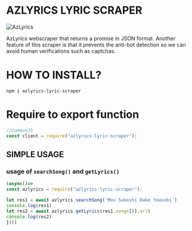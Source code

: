 # AZLYRICS LYRIC SCRAPER

![AzLyrics](https://www.azlyrics.com/az_logo_tr.png)

AzLyrics webscraper that returns a promise in JSON format. Another feature of this scraper is that it prevents the anti-bot detection so we can avoid human verifications such as captchas.

# HOW TO INSTALL?
```
npm i azlyrics-lyric-scraper
```

# Require to export function
```js
//CommonJS
const client = require("azlyrics-lyric-scraper");
```

## SIMPLE USAGE
### usage of `searchSong()` and `getLyrics()`
```js
(async()=>
const azlyrics = require("azlyrics-lyric-scraper");

let res1 = await azlyrics.searchSong('Mou Sukoshi Dake Yoasobi')
console.log(res1)
let res2 = await azlyrics.getLyrics(res1.songs[0].url)
console.log(res2)
})()
```